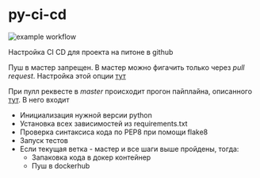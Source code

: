 # py-ci-cd
![example workflow](https://github.com/koshi8bit/py-ci-cd/actions/workflows/python-app.yml/badge.svg)

Настройка CI CD для проекта на питоне в github

Пуш в мастер запрещен. В мастер можно фигачить только через *pull request*. Настройка этой опции
[тут](https://github.com/koshi8bit/py-ci-cd/settings/branches)

При пулл реквесте в *master* происходит прогон пайплайна, описанного [тут](.github/workflows/python-app.yml).
В него входит
- Инициализация нужной версии python
- Установка всех зависимостей из requirements.txt
- Проверка синтаксиса кода по PEP8 при помощи flake8
- Запуск тестов
- Если текущая ветка - мастер и все шаги выше пройдены, тогда:
  - Запаковка кода в докер контейнер
  - Пуш в dockerhub



